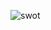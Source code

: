 






























  
![swot](https://user-images.githubusercontent.com/89680649/132113435-3c09cad3-c016-4c97-8bf4-33fece237a78.png)
